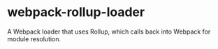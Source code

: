 # webpack-rollup-loader
A Webpack loader that uses Rollup, which calls back into Webpack for module resolution.
